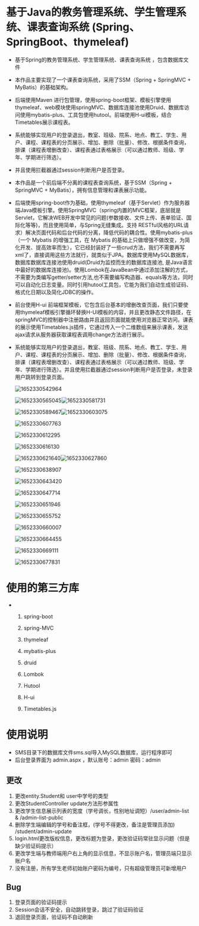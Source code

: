 # 基于Java的教务管理系统、学生管理系统、课表查询系统  (Spring、SpringBoot、thymeleaf)

- 基于Spring的教务管理系统、学生管理系统、课表查询系统  ，包含数据库文件

- 本作品主要实现了一个课表查询系统，采用了SSM（Spring + SpringMVC + MyBatis）的基础架构。

- 后端使用Maven 进行包管理，使用spring-boot框架、模板引擎使用thymeleaf、web模块使用springMVC、数据库连接池使用Druid、数据库访问使用mybatis-plus、工具包使用hutool。前端使用H-ui模板，结合Timetables展示课程表。

- 系统能够实现用户的登录退出，教室、班级、院系、地点、教工、学生、用户、课程、课程表的分页展示、增加、删除（批量）、修改、根据条件查询，排课（课程表增删改查）、课程表通过表格展示（可以通过教师、班级、学年、学期进行筛选）。

- 并且使用拦截器通过session判断用户是否登录。 

- 本作品是一个前后端不分离的课程表查询系统，基于SSM（Spring + SpringMVC + MyBatis），拥有信息管理和课表展示功能。

- 后端使用spring-boot作为基础，使用thymeleaf（基于Servlet）作为服务器端Java模板引擎。使用SpringMVC（spring内置的MVC框架，底层就是Servlet，它解决WEB开发中常见的问题(参数接收、文件上传、表单验证、国际化等等)，而且使用简单，与Spring无缝集成。支持 RESTful风格的URL请求）解决页面代码和后台代码的分离，降低代码的耦合性。使用mybatis-plus（一个 Mybatis 的增强工具，在 Mybatis 的基础上只做增强不做改变，为简化开发、提高效率而生），它已经封装好了一些crud方法，我们不需要再写xml了，直接调用这些方法就行，就类似于JPA。数据库使用MySQL数据库，数据库数据库连接池使用druid(Druid为监控而生的数据库连接池, 是Java语言中最好的数据库连接池)。使用Lombok在JavaBean中通过添加注解的方式，不需要为类编写getter/setter方法,也不需要编写构造器、equals等方法，同时可以自动化日志变量。同时引用hutool工具包，它能为我们自动生成验证码、格式化日期以及简化JDBC的操作。

- 前台使用H-ui 前端框架模板，它包含后台基本的增删改查页面，我们只要使用thymeleaf模板引擎循环替换H-UI模板的内容，并且更改静态文件路径，在springMVC的控制器中注册路由并且返回页面就能使用浏览器正常访问。课表的展示使用Timetables.js插件，它通过传入一个二维数组来展示课表，发送ajax请求从服务器获取课程表调用change方法进行展示。

- 系统能够实现用户的登录退出，教室、班级、院系、地点、教工、学生、用户、课程、课程表的分页展示、增加、删除（批量）、修改、根据条件查询，排课（课程表增删改查）、课程表通过表格展示（可以通过教师、班级、学年、学期进行筛选）。并且使用拦截器通过session判断用户是否登录，未登录用户跳转到登录页面。

  

  ![1652330542964](readme.images/1652330542964.png) 

  

  ![1652330565045](readme.images/1652330565045.png)![1652330581731](readme.images/1652330581731.png)

  ![1652330589467](readme.images/1652330589467.png)![1652330603075](readme.images/1652330603075.png)

  ![1652330607763](readme.images/1652330607763.png) 

  ![1652330612295](readme.images/1652330612295.png) 

  ![1652330616130](readme.images/1652330616130.png) 

  ![1652330621640](readme.images/1652330621640.png)![1652330627860](readme.images/1652330627860.png)

  ![1652330638907](readme.images/1652330638907.png) 

  ![1652330643420](readme.images/1652330643420.png) 

  ![1652330647714](readme.images/1652330647714.png) 

  ![1652330651946](readme.images/1652330651946.png) 

  ![1652330655752](readme.images/1652330655752.png) 

  ![1652330660007](readme.images/1652330660007.png) 

   ![1652330664455](readme.images/1652330664455.png)

  ![1652330669111](readme.images/1652330669111.png) 

  ![1652330677831](readme.images/1652330677831.png) 
  
  

#  使用的第三方库  

- 1. spring-boot

  2. spring-MVC

  3. thymeleaf

  4. mybatis-plus

  5. druid

  6. Lombok

  7. Hutool

  8. H-ui

  9. Timetables.js

# 使用说明

- SMS目录下的数据库文件sms.sql导入MySQL数据库，运行程序即可
- 后台登录界面为 admin.aspx ，默认账号：admin 密码：admin



## 更改
1. 更改entity.Student和 user中学号的类型
2. 更改StudentController update方法形参属性
3. 更改学生信息展示列表的宽度（学号调长，性别地址调短）/user/admin-list & /admin-list-public
4. 删除学生端编辑的学号和备注框，(学号不得更改，备注是管理员添加) /student/admin-update
5. login.html更改版权信息，更改标题为登录，更改验证码常驻显示问题（但是缺少验证码提示）
6. 更改学生端与教师端用户右上角的显示信息，不显示账户名，管理员端只显示账户名
7. 没有注册，所有学生老师初始账户密码为编号，只有超级管理员可新增用户

## Bug
1. 登录页面的验证码提示
2. Session会话不安全，自动跳转登录，跳过了验证码验证
3. 退回登录页面，验证码不自动刷新
